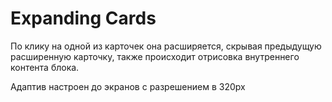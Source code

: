 # Expanding Cards

По клику на одной из карточек она расширяется, скрывая предыдущую расширенную карточку, также происходит отрисовка внутреннего контента блока.

Адаптив настроен до экранов с разрешением в 320px